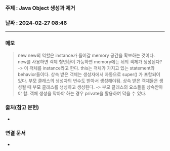 ### 주제 : Java Object 생성과 제거

### 날짜 : 2024-02-27 08:46
----
### 메모
> new
> new의 역할은 instance가 들어갈 memory 공간을 확보하는 것이다.
> new를 사용하면 객체 형변환이 가능하면 memory에는 뒤의 객체가 생성된다? -> 이 객체를 instance라고 한다.
> this는 객체가 가지고 있는 statement와 behavior들이다.
> 상속 받은 객체는 생성자에서 자동으로 super() 가 포함되어 있다. 부모 클래스의 생성자의 변수도 받아서 생성해야됨.
> 상속 받은 객체들은 생성될 때 부모 클래스를 생성하고 생성된다. -> 부모 클래스의 요소들을 상속받아야 함.
> 객체 생성을 막아야 하는 경우 private을 활용하여 막을 수 있다.
> 


### 출처(참고 문헌)
-

### 연결 문서
-

